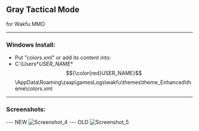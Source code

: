 ## Gray Tactical Mode

for Wakfu MMO
___
### Windows Install:
- Put "colors.xml" or add its content into:
- C:\Users\**USER_NAME**$${\color{red}USER_NAME}$$\AppData\Roaming\zaap\gamesLogs\wakfu\themes\theme_Enhanced\theme\colors.xml
___
### Screenshots:
--- NEW
![Screenshot_4](https://github.com/ForbiddenMagic/wakfu_theme_colors-Gray_Tactical_Mode/assets/29806538/3aba06cf-3c05-4c74-a682-ccd4c6fbe2e5)
--- OLD
![Screenshot_5](https://github.com/ForbiddenMagic/wakfu_theme_colors-Gray_Tactical_Mode/assets/29806538/092bf454-722a-4732-adba-e1bd57628e7e)
